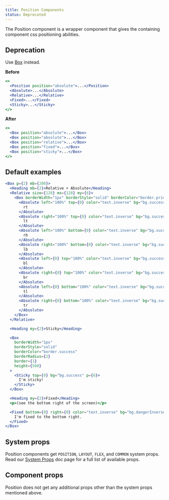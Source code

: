 ```yaml
---
title: Position Components
status: Deprecated
---
```


The Position component is a wrapper component that gives the containing component css positioning abilities.

## Deprecation

Use [Box](/Box) instead.

**Before**

```jsx
<>
  <Position position="absolute">...</Position>
  <Absolute>...</Absolute>
  <Relative>...</Relative>
  <Fixed>...</Fixed>
  <Sticky>...</Sticky>
</>
```

**After**

```jsx
<>
  <Box position="absolute">...</Box>
  <Box position="absolute">...</Box>
  <Box position="relative">...</Box>
  <Box position="fixed">...</Box>
  <Box position="sticky">...</Box>
</>
```

## Default examples

```jsx live
<Box p={2} mb={200}>
  <Heading mb={2}>Relative + Absolute</Heading>
  <Relative size={128} mx={128} my={6}>
    <Box borderWidth="1px" borderStyle="solid" borderColor="border.primary" borderRadius={2} size="100%">
      <Absolute left="100%" top={0} color="text.inverse" bg="bg.successInverse" p={1}>
        rt
      </Absolute>
      <Absolute right="100%" top={0} color="text.inverse" bg="bg.successInverse" p={1}>
        lt
      </Absolute>
      <Absolute left="100%" bottom={0} color="text.inverse" bg="bg.successInverse" p={1}>
        rb
      </Absolute>
      <Absolute right="100%" bottom={0} color="text.inverse" bg="bg.successInverse" p={1}>
        lb
      </Absolute>
      <Absolute left={0} top="100%" color="text.inverse" bg="bg.successInverse" p={1}>
        bl
      </Absolute>
      <Absolute right={0} top="100%" color="text.inverse" bg="bg.successInverse" p={1}>
        br
      </Absolute>
      <Absolute left={0} bottom="100%" color="text.inverse" bg="bg.successInverse" p={1}>
        tl
      </Absolute>
      <Absolute right={0} bottom="100%" color="text.inverse" bg="bg.successInverse" p={1}>
        tr
      </Absolute>
    </Box>
  </Relative>

  <Heading my={2}>Sticky</Heading>

  <Box
    borderWidth="1px"
    borderStyle="solid"
    borderColor="border.success"
    borderRadius={2}
    border={1}
    height={500}
  >
    <Sticky top={0} bg="bg.success" p={6}>
      I'm sticky!
    </Sticky>
  </Box>

  <Heading my={2}>Fixed</Heading>
  <p>(see the bottom right of the screen)</p>

  <Fixed bottom={0} right={0} color="text.inverse" bg="bg.dangerInverse" p={2}>
    I'm fixed to the bottom right.
  </Fixed>
</Box>
```

## System props

Position components get `POSITION`, `LAYOUT`, `FLEX`, and `COMMON` system props. Read our [System Props](/system-props) doc page for a full list of available props.

## Component props

Position does not get any additional props other than the system props mentioned above.
